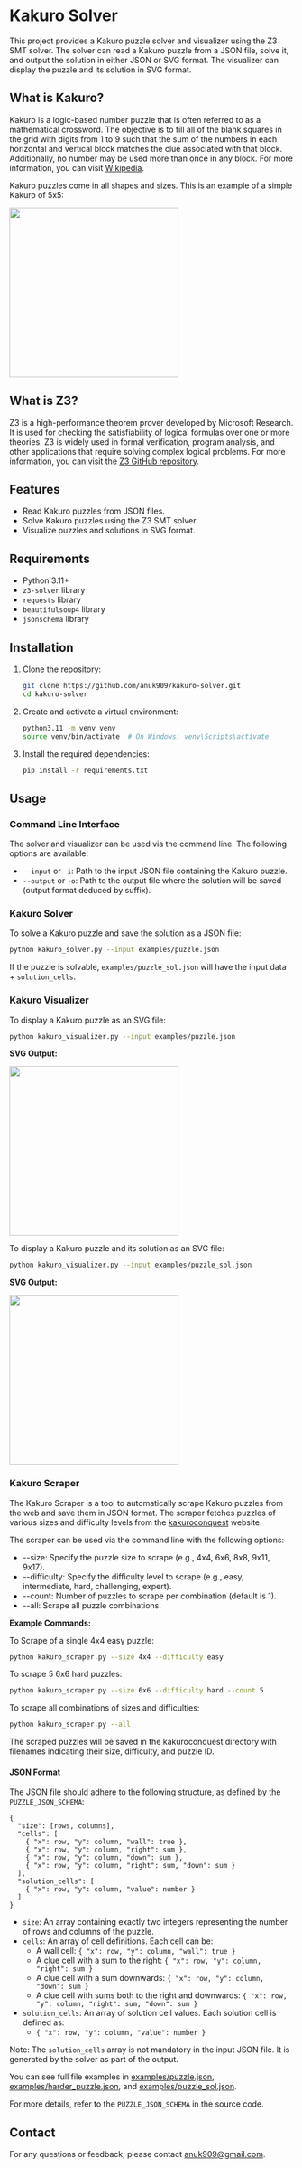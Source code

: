 # Kakuro Solver

This project provides a Kakuro puzzle solver and visualizer using the Z3 SMT solver. The solver can read a Kakuro puzzle from a JSON file, solve it, and output the solution in either JSON or SVG format. The visualizer can display the puzzle and its solution in SVG format.

## What is Kakuro?

Kakuro is a logic-based number puzzle that is often referred to as a mathematical crossword. The objective is to fill all of the blank squares in the grid with digits from 1 to 9 such that the sum of the numbers in each horizontal and vertical block matches the clue associated with that block. Additionally, no number may be used more than once in any block. For more information, you can visit [Wikipedia](https://en.wikipedia.org/wiki/Kakuro).

Kakuro puzzles come in all shapes and sizes. This is an example of a simple Kakuro of 5x5:

<img src="examples/5_5_kakuro.png" width="300">

## What is Z3?

Z3 is a high-performance theorem prover developed by Microsoft Research. It is used for checking the satisfiability of logical formulas over one or more theories. Z3 is widely used in formal verification, program analysis, and other applications that require solving complex logical problems. For more information, you can visit the [Z3 GitHub repository](https://github.com/Z3Prover/z3).

## Features

- Read Kakuro puzzles from JSON files.
- Solve Kakuro puzzles using the Z3 SMT solver.
- Visualize puzzles and solutions in SVG format.

## Requirements

- Python 3.11+
- `z3-solver` library
- `requests` library
- `beautifulsoup4` library
- `jsonschema` library

## Installation

1. Clone the repository:

   ```sh
   git clone https://github.com/anuk909/kakuro-solver.git
   cd kakuro-solver
   ```

2. Create and activate a virtual environment:

   ```sh
   python3.11 -m venv venv
   source venv/bin/activate  # On Windows: venv\Scripts\activate
   ```

3. Install the required dependencies:

   ```sh
   pip install -r requirements.txt
   ```

## Usage

### Command Line Interface

The solver and visualizer can be used via the command line. The following options are available:

- `--input` or `-i`: Path to the input JSON file containing the Kakuro puzzle.
- `--output` or `-o`: Path to the output file where the solution will be saved (output format deduced by suffix).

### Kakuro Solver

To solve a Kakuro puzzle and save the solution as a JSON file:

```sh
python kakuro_solver.py --input examples/puzzle.json
```

If the puzzle is solvable, `examples/puzzle_sol.json` will have the input data + `solution_cells`.

### Kakuro Visualizer

To display a Kakuro puzzle as an SVG file:

```sh
python kakuro_visualizer.py --input examples/puzzle.json
```

**SVG Output:**

<img src="examples/puzzle.svg" width="300">

To display a Kakuro puzzle and its solution as an SVG file:

```sh
python kakuro_visualizer.py --input examples/puzzle_sol.json
```

**SVG Output:**

<img src="examples/puzzle_sol.svg" width="300">

### Kakuro Scraper

The Kakuro Scraper is a tool to automatically scrape Kakuro puzzles from the web and save them in JSON format. The scraper fetches puzzles of various sizes and difficulty levels from the [kakuroconquest](https://kakuroconquest.com) website.

The scraper can be used via the command line with the following options:

- --size: Specify the puzzle size to scrape (e.g., 4x4, 6x6, 8x8, 9x11, 9x17).
- --difficulty: Specify the difficulty level to scrape (e.g., easy, intermediate, hard, challenging, expert).
- --count: Number of puzzles to scrape per combination (default is 1).
- --all: Scrape all puzzle combinations.

**Example Commands:**

To Scrape of a single 4x4 easy puzzle:

```sh
python kakuro_scraper.py --size 4x4 --difficulty easy
```

To scrape 5 6x6 hard puzzles:

```sh
python kakuro_scraper.py --size 6x6 --difficulty hard --count 5
```

To scrape all combinations of sizes and difficulties:

```sh
python kakuro_scraper.py --all
```

The scraped puzzles will be saved in the kakuroconquest directory with filenames indicating their size, difficulty, and puzzle ID.

#### JSON Format

The JSON file should adhere to the following structure, as defined by the `PUZZLE_JSON_SCHEMA`:

```
{
  "size": [rows, columns],
  "cells": [
    { "x": row, "y": column, "wall": true },
    { "x": row, "y": column, "right": sum },
    { "x": row, "y": column, "down": sum },
    { "x": row, "y": column, "right": sum, "down": sum }
  ],
  "solution_cells": [
    { "x": row, "y": column, "value": number }
  ]
}
```

- `size`: An array containing exactly two integers representing the number of rows and columns of the puzzle.
- `cells`: An array of cell definitions. Each cell can be:
  - A wall cell: `{ "x": row, "y": column, "wall": true }`
  - A clue cell with a sum to the right: `{ "x": row, "y": column, "right": sum }`
  - A clue cell with a sum downwards: `{ "x": row, "y": column, "down": sum }`
  - A clue cell with sums both to the right and downwards: `{ "x": row, "y": column, "right": sum, "down": sum }`
- `solution_cells`: An array of solution cell values. Each solution cell is defined as:
  - `{ "x": row, "y": column, "value": number }`

Note: The `solution_cells` array is not mandatory in the input JSON file. It is generated by the solver as part of the output.

You can see full file examples in [examples/puzzle.json](examples/puzzle.json), [examples/harder_puzzle.json](examples/harder_puzzle.json), and [examples/puzzle_sol.json](examples/puzzle_sol.json).

For more details, refer to the `PUZZLE_JSON_SCHEMA` in the source code.

## Contact

For any questions or feedback, please contact [anuk909@gmail.com](mailto:anuk909@gmail.com).
